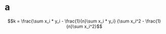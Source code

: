 # a

```math
k = \frac{\sum x_i * y_i - \frac{1}{n}\sum x_i * y_i} {\sum x_i^2 - \frac{1}{n}\sum x_i^2}
```
